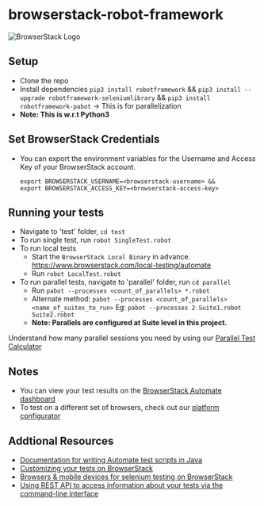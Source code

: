 # browserstack-robot-framework

![BrowserStack Logo](https://d98b8t1nnulk5.cloudfront.net/production/images/layout/logo-header.png?1469004780) 

## Setup
* Clone the repo
* Install dependencies  `pip3 install robotframework`  &&  `pip3 install --upgrade robotframework-seleniumlibrary` && `pip3 install robotframework-pabot` -> This is for parallelization 
* **Note: This is w.r.t Python3**

## Set BrowserStack Credentials 
* You can export the environment variables for the Username and Access Key of your BrowserStack account. 

  ```
  export BROWSERSTACK_USERNAME=<browserstack-username> &&
  export BROWSERSTACK_ACCESS_KEY=<browserstack-access-key>
  ```

## Running your tests
* Navigate to 'test' folder, `cd test`
* To run single test, run `robot SingleTest.robot`
* To run local tests
  - Start the `BrowserStack Local Binary` in advance. https://www.browserstack.com/local-testing/automate
  - Run `robot LocalTest.robot`
* To run parallel tests, navigate to 'parallel' folder, run `cd parallel`
  - Run `pabot --processes <count_of_parallels> *.robot`
  - Alternate method: `pabot --processes <count_of_parallels> <name_of_suites_to_run>` Eg: `pabot --processes 2 Suite1.robot       Suite2.robot`
  - **Note: Parallels are configured at Suite level in this project.**


 Understand how many parallel sessions you need by using our [Parallel Test Calculator](https://www.browserstack.com/automate/parallel-calculator?ref=github)

## Notes
* You can view your test results on the [BrowserStack Automate dashboard](https://www.browserstack.com/automate)
* To test on a different set of browsers, check out our [platform configurator](https://www.browserstack.com/automate/java#setting-os-and-browser)

## Addtional Resources
* [Documentation for writing Automate test scripts in Java](https://www.browserstack.com/automate/java)
* [Customizing your tests on BrowserStack](https://www.browserstack.com/automate/capabilities)
* [Browsers & mobile devices for selenium testing on BrowserStack](https://www.browserstack.com/list-of-browsers-and-platforms?product=automate)
* [Using REST API to access information about your tests via the command-line interface](https://www.browserstack.com/automate/rest-api)
